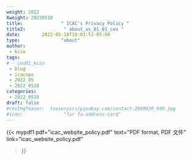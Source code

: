 ```yaml
---
weight: 2022
Xweight: 20220518
title:              " ICAC's Privacy Policy "
title2:              " about_us_01_01_ceo "
date:        2022-05-18T10:01:51-05:00
type:               "about"
author:
 - kcso
tags:
# - ceo01_kcso
 - blog
 - icacnpo
 - 2022_05
 - 2022_0518
categories:
 - 2022_0518
draft: false
#resImgTeaser:  teaserpics/pixabay.com/contact-2860030_640.jpg
#icon:               "far fa-address-card"
---
```




{{< mypdf1 pdf="icac_website_policy.pdf"
text="PDF format, PDF 文件"
link="icac_website_policy.pdf"
>}}



